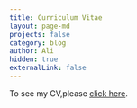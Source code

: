 ```yaml
---
title: Curriculum Vitae
layout: page-md
projects: false
category: blog
author: Ali
hidden: true
externalLink: false
---
```


To see my CV,please [click here](../../assets/files/cv4.pdf).

